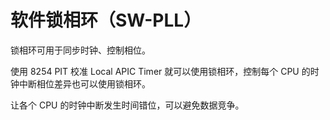# 软件锁相环（SW-PLL）

锁相环可用于同步时钟、控制相位。

使用 8254 PIT 校准 Local APIC Timer 就可以使用锁相环，控制每个 CPU 的时钟中断相位差异也可以使用锁相环。

让各个 CPU 的时钟中断发生时间错位，可以避免数据竞争。
